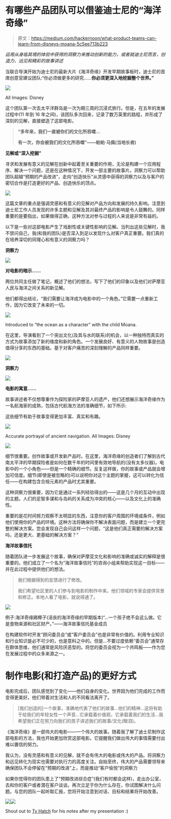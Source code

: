 # 有哪些产品团队可以借鉴迪士尼的“海洋奇缘”

> 原文：<https://medium.com/hackernoon/what-product-teams-can-learn-from-disneys-moana-5c5ee713b223>

*运用从身临其境的体验中获得的洞察力来推动创新的能力，或者就迪士尼而言，创造力、远见和精彩的故事讲述*

当联合导演开始为迪士尼的最新大片《海洋奇缘》开发早期故事板时，迪士尼的首席创意官建议团队:“你必须做更多的研究……**你必须更深入地挖掘整个世界。”**

![](img/e3a839e91fe33d2fdc5fadd314eefd23.png)

All Images: Disney

这个团队第一次去太平洋群岛是一次为期三周的沉浸式旅行。但是，在五年的发展过程中(11 年到 16 年之间)，该团队多次回来，记录了数万英里的路程，并形成了深刻的见解，直接塑造了这部电影。

> **“多年来，我们一直被你们的文化所吞噬…**
> 
> **有一次，你会被我们的文化所吞噬”——帕帕·马佩(当地长者)**

**见解或“深入挖掘”**

寻求和发展有意义的见解在创新中起着至关重要的作用，无论是构建一个应用程序、解决一个问题，还是在这种情况下，开发一部主要的故事片。洞察力可以帮助团队超越“预期的产品改进”，走向“创造快乐”从灵感中获得的洞察力以及与客户的密切合作是打造更好的产品、创造快乐的顶点。

![](img/fd7d4700850ec90b195d7d286c754260.png)

这篇文章的重点是强调灵感和有意义的见解对产品方向和发展的持久影响。注意到迪士尼工作人员发现的许多主题和见解及其对最终产品的影响是令人鼓舞的。同样重要的是要指出，如果做得正确，这种方法对参与过程的人来说是非常有益的。

以下是一些对这部电影产生了戏剧性或关键性影响的见解。当列出这些见解时，我不禁问自己，我(和我的团队)是否深入到足以发现什么对客户真正重要。我们真的在培养深切的同理心和有意义的洞察力吗？

**洞察力**

![](img/fa2160d540a2ccd33191323715b8dd84.png)

**对电影的暗示……**

两位共同主任做了笔记，概述了他们的想法，写下了他们的印象以及他们对萨摩亚人民与海洋之间关系的新见解。

他们都得出结论，“我们需要让海洋成为电影中的一个角色。”它需要一点重新工作，因为它改变了未来的一切。

![](img/7caff13464f065137405e49d64519e05.png)

Introduced to “the ocean as a character” with the child Moana.

在这里，导演看到了一个突出文化(及其与水的联系)的机会，以一种独特而真实的方式为故事添加了新的维度和新的角色。一个发展良好、有意义的人物故事是创造值得分享的东西的基础。基于对客户痛苦的深刻理解的产品同样重要。

![](img/4507da7f34b4e5091234a4ca593bdb19.png)

**洞察力**

![](img/dc188742f519d548ac9d8b47a76c49fa.png)

**电影的寓意……**

故事讲述者不仅想尊重作为探险家的萨摩亚人的遗产，他们还想展示海洋奇缘作为一名航海家的成熟，包括古代航海方法的准确细节，如下所示:

这些细节有助于故事变得更加丰富、真实和有趣。

![](img/0dc1874c0aadde12a74da28d97188f11.png)

Accurate portrayal of ancient navigation. All Images: Disney

![](img/a377bc6ded7b654e7e902069e59e5b05.png)

细节很重要。创作故事或开发新产品时。在这里，海洋奇缘的创造者们了解到古代南太平洋的早期探险者是如何在数千年的时间里有效地导航的(没有太多仪器)。电影中的一个小角色——但是一个精确的细节。反复这样做，你的故事或产品就会增加可信度。细节(即使是被忽略的)可以说明你对这个主题的掌握，这可以转化为信任——在构建包含合规元素的产品时尤其重要。

这种洞察力很重要，因为它是通过一系列经验得出的——这是几个月的互动中出现的主题。人们的足智多谋和与岛屿的关系成为冲突的核心——以及文化上的准确性。

重要的是花时间努力观察不太明显的东西，注意你的客户周围的环境或条件，例如他们使用你的产品的环境。这种方法将确保你不解决表面问题，而是建立一个更完整的解决方案。您会发现自己会问这样一个问题，“这是他们真正需要的解决方案吗，还是更大、更基础的解决方案？”

**海洋故事信托**

随着团队进一步发展这个故事，确保对萨摩亚文化和影响的准确或诚实的解释是很重要的。他们成立了一个名为“海洋故事信托”的咨询小组来帮助实现这一目标——并在此过程中提供他们的想法。

> 我们根据得到的反馈进行了修改。
> 
> 我们希望社区里的人们参与到电影的制作中来。他们领域的专家会提供背景和修正。本地人看了电影，就说得通了。

![](img/d24817bb8f38df6d09f08809716d979b.png)

例子:海洋奇缘踢椰子(沮丧的海洋奇缘的早期版本)“…一个孩子绝不会这么做。它是食物来源和社区财产。”——海洋故事信托基金成员

在构建软件时开发“顾问委员会”或“客户委员会”也是非常有价值的。利用专业知识和行业知识是必不可少的，也是意料之中的。但是…不要过度依赖“委员会”通常存在群体思维，他们通常是风险厌恶型的。将您的委员会视为一个共鸣板——作为您在发展过程中的众多来源之一。

# **制作电影(和打造产品)的更好方式**

电影完成后，团队感觉到了变化——他们自身的变化。世界因为他们完成的工作而变得更美好。他们带着对生活和人的不同看法离开了。

> [我们创造的]一个故事，准确地代表了他们的故事…他们的精神…这将有助于给我们的年轻女性一个声音…它承载着价值观，它承载着我们的生活…我希望我们正在努力向我们的孩子讲述我们的故事/文化(眼泪)。

《海洋奇缘》是一部伟大的电影——一个伟大的故事。随着我了解了迪士尼制作这部电影的方法，我也开始更加欣赏这部电影。它提醒我们做出伟大的事情需要付出难以置信的努力。

我认为，没有灵感和有意义的见解，就不会有伟大的电影或伟大的产品。将洞察力和远见转化为现实也需要对执行力的高度关注。自始至终，伟大的产品需要领导来确保团队不会停留在“预期的改进”上，而是推动“客户愉悦”的洞察力

如果你觉得你的团队患上了“预期改进综合症”(我们有时都会这样)，走出办公室，去和你的客户或者潜在客户谈谈。再次立足于你为什么存在，你试图解决什么问题。与您的团队一起听取汇报，您将开始注意到对话、目标和结果将开始改善。

![](img/bfae341d7affb7b7264d034991f43a96.png)![](img/30b4becf0508486b38985b94c94db102.png)

Shout out to [Ty Hatch](https://medium.com/u/2ea9028a52e?source=post_page-----5c5ee713b223--------------------------------) for his notes after my presentation :)